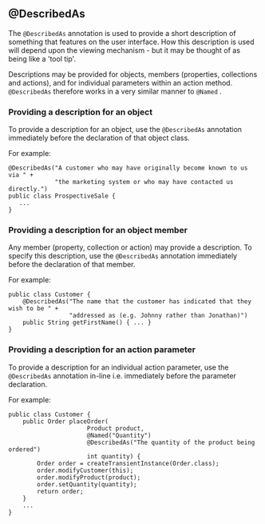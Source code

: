 @DescribedAs
------------

The `@DescribedAs` annotation is used to provide a short description of
something that features on the user interface. How this description is
used will depend upon the viewing mechanism - but it may be thought of
as being like a 'tool tip'.

Descriptions may be provided for objects, members (properties,
collections and actions), and for individual parameters within an action
method. `@DescribedAs` therefore works in a very similar manner to
`@Named` <!--(see ?)-->.

### Providing a description for an object

To provide a description for an object, use the `@DescribedAs`
annotation immediately before the declaration of that object class.

For example:

    @DescribedAs("A customer who may have originally become known to us via " +
                 "the marketing system or who may have contacted us directly.")
    public class ProspectiveSale {
       ...
    }

### Providing a description for an object member

Any member (property, collection or action) may provide a description.
To specify this description, use the `@DescribedAs` annotation
immediately before the declaration of that member.

For example:

    public class Customer {
        @DescribedAs("The name that the customer has indicated that they wish to be " +
                     "addressed as (e.g. Johnny rather than Jonathan)")
        public String getFirstName() { ... }
    }

### Providing a description for an action parameter

To provide a description for an individual action parameter, use the
`@DescribedAs` annotation in-line i.e. immediately before the parameter
declaration.

For example:

    public class Customer {
        public Order placeOrder(
                          Product product,
                          @Named("Quantity")
                          @DescribedAs("The quantity of the product being ordered")
                          int quantity) {
            Order order = createTransientInstance(Order.class);
            order.modifyCustomer(this);
            order.modifyProduct(product);
            order.setQuantity(quantity);        
            return order;
        }
        ...
    }

